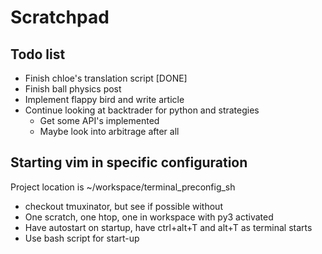 # Scratchpad

## Todo list

- Finish chloe's translation script [DONE]
- Finish ball physics post
- Implement flappy bird and write article
- Continue looking at backtrader for python and strategies
    - Get some API's implemented
    - Maybe look into arbitrage after all

## Starting vim in specific configuration

Project location is ~/workspace/terminal_preconfig_sh

- checkout tmuxinator, but see if possible without
- One scratch, one htop, one in workspace with py3 activated
- Have autostart on startup, have ctrl+alt+T and alt+T as terminal starts
- Use bash script for start-up
